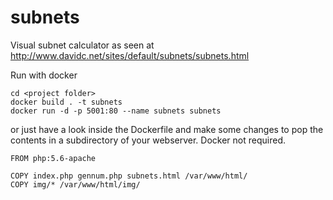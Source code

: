 # subnets
Visual subnet calculator as seen at http://www.davidc.net/sites/default/subnets/subnets.html

Run with docker

```
cd <project folder>
docker build . -t subnets
docker run -d -p 5001:80 --name subnets subnets
```

or just have a look inside the Dockerfile and make some changes to pop the contents in a subdirectory of your webserver. Docker not required. 

```
FROM php:5.6-apache

COPY index.php gennum.php subnets.html /var/www/html/
COPY img/* /var/www/html/img/
```
